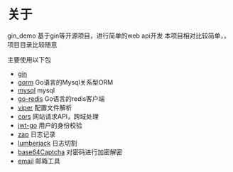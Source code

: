 # 关于
gin_demo 基于gin等开源项目，进行简单的web api开发
本项目相对比较简单，，项目目录比较随意

主要使用以下包
- [gin](https://github.com/gin-gonic/gin)
- [gorm](https://github.com/go-gorm/gorm) Go语言的Mysql关系型ORM
- [mysql](https://gorm.io/driver/mysql) mysql
- [go-redis](https://github.com/redis/go-redis) Go语言的redis客户端
- [viper](https://github.com/spf13/viper) 配置文件解析
- [cors](https://github.com/gin-contrib/cors) 网站请求API，跨域处理
- [jwt-go](https://github.com/golang-jwt/jwt) 用户的身份校验
- [zap](https://github.com/uber-go/zap) 日志记录
- [lumberjack](https://github.com/natefinch/lumberjack) 日志切割 
- [base64Captcha](https://github.com/mojocn/base64Captcha) 对密码进行加密解密
- [email](https://github.com/jordan-wright/email) 邮箱工具    

